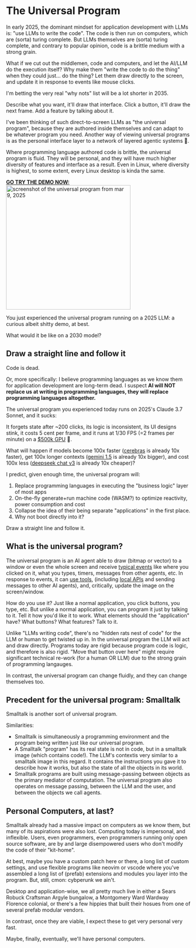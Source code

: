 # The Universal Program

In early 2025, the dominant mindset for application development with LLMs is: "use LLMs to write the code".
The code is then run on computers, which are (sorta) turing complete. But LLMs themselves are (sorta)
turing complete, and contrary to popular opinion, code is a brittle medium with a strong grain.

What if we cut out the middlemen, code and computers, and let the AI/LLM do the execution itself? Why
make them "write the code to do the thing" when they could just... do the thing? Let them draw
directly to the screen, and update it in response to events like mouse clicks.

I'm betting the very real "why nots" list will be a lot shorter in 2035.

Describe what you want, it'll draw that interface. Click a button, it'll draw the next frame. Add
a feature by talking about it.

I've been thinking of such direct-to-screen LLMs as "the universal program", because they are authored
inside themselves and can adapt to be whatever program you need. Another way of viewing universal
programs is as the personal interface layer to a network of layered agentic systems 🤢.

Where programming language authored code is brittle, the universal program is fluid. They will be
personal, and they will have much higher diversity of features and interface as a result. Even in Linux,
where diversity is highest, to some extent, every Linux desktop is kinda the same.

<p>
  <a href="https://universal.nuxt.dev">
    <strong>GO TRY THE DEMO NOW: </strong><br/>
    <img src="https://universal-static.pages.dev/universal-mar-9-2025.png" alt="screenshot of the universal program from mar 9, 2025" height="340">
  </a>
</p>

You just experienced the universal program running on a 2025 LLM: a curious albeit shitty demo, at best.

What would it be like on a 2030 model?

## Draw a straight line and follow it

Code is dead.

Or, more specifically: I believe programming languages as we know them for application development are long-term dead.
I suspect **AI will NOT replace us at writing in programming languages, they will replace programming languages altogether.**

The universal program you experienced today runs on 2025's Claude 3.7 Sonnet, and it sucks:

It forgets state after ~200 clicks, its logic is inconsistent, its UI designs stink,
it costs 5 cent per frame, and it runs at 1/30 FPS (=2 frames per minute) on a [$500k GPU](https://www.nvidia.com/en-us/data-center/dgx-b200/) 🤣.

What will happen if models become 100x faster ([cerebras](https://cerebras.ai/) is already 10x faster),
get 100x longer contexts ([gemini 1.5](https://cloud.google.com/vertex-ai/generative-ai/docs/long-context) is already 10x bigger),
and cost 100x less ([deepseek chat v3](https://api-docs.deepseek.com/quick_start/pricing) is already 10x cheaper)?

I predict, given enough time, the universal program will:
1. Replace programming languages in executing the "business logic" layer of most apps
2. On-the-fly generate+run machine code (WASM?) to optimize reactivity, power consumption and cost
3. Collapse the idea of their being separate "applications" in the first place.
4. Why not boot directly into it?

Draw a straight line and follow it.

## What is the universal program?

The universal program is an AI agent able to draw (bitmap or vector) to a window
or even the whole screen and receive [typical events](https://developer.mozilla.org/en-US/docs/Web/API/Event)
like where you clicked on it, what you types, timers, messages from other agents, etc. In response to events,
it can [use tools](https://docs.anthropic.com/en/docs/build-with-claude/tool-use/overview),
(including [local APIs](https://developer.mozilla.org/en-US/docs/Mozilla/Add-ons/WebExtensions/API)
and sending messages to other AI agents), and, critically, update the image on the screen/window.

How do you use it? Just like a normal application, you click buttons, you type, etc. But unlike a normal
application, you can program it just by talking to it. Tell it how you'd like it to work.
What elements should the "application" have? What buttons? What features? Talk to it.

Unlike "LLMs writing code", there's no "hidden rats nest of code" for the LLM or human to get twisted up in.
In the universal program the LLM will act and draw directly. Programs today are rigid because
program code is logic, and therefore is also rigid. "Move that button over here" might require significant
technical re-work (for a human OR LLM) due to the strong grain of programming langauges.

In contrast, the universal program can change fluidly, and they can change themselves too.

## Precedent for the universal program: Smalltalk

Smalltalk is another sort of universal program.

Similarities:
- Smalltalk is simultaneously a programming environment and the program being written just like our universal program.
- A Smalltalk "program" has its real state is not in code, but in a smalltalk image (which contains code!). The LLM's contextis very similar to a smalltalk image in this regard. It contains the instructions you gave it to describe how it works, but also the state of all the objects in its world.
- Smalltalk programs are built using message-passing between objects as the primary mediator of computation. The universal program also operates on message passing, between the LLM and the user, and between the objects we call agents.

## Personal Computers, at last?

Smalltalk already had a massive impact on computers as we know them, but many of
its aspirations were also lost. Computing today is impersonal, and inflexible.
Users, even programmers, even programmers running only open source software, are by and
large disempowered users who don't modify the code of their "kit-home".

At best, maybe you have a custom patch here or there, a long list of custom settings,
and use flexible programs like neovim or vscode where you've assembled a long list
of (prefab) extensions and modules you layer into the program. But, still, cmon: cybperunk
we ain't.

Desktop and application-wise, we all pretty much live in either a Sears Robuck
Craftsman Argyle bungalow, a Montgomery Ward Wardway Florence colonial, or there's 
a few hippies that built their hosues from one of several prefab modular vendors.

In contrast, once they are viable, I expect these to get very personal very fast.

Maybe, finally, eventually, we'll have personal computers.